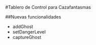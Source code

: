 #Tablero de Control para Cazafantasmas

##Nuevas funcionalidades
 
 - addGhost
 - setDangerLevel  
 - captureGhost

